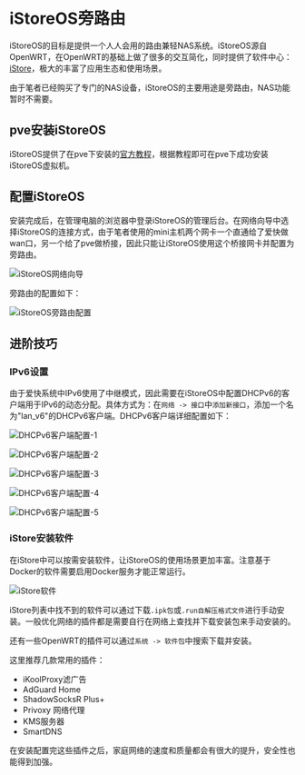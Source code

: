 # iStoreOS旁路由

iStoreOS的目标是提供一个人人会用的路由兼轻NAS系统。iStoreOS源自OpenWRT，在OpenWRT的基础上做了很多的交互简化，同时提供了软件中心：[iStore](https://github.com/linkease/istore)，极大的丰富了应用生态和使用场景。

由于笔者已经购买了专门的NAS设备，iStoreOS的主要用途是旁路由，NAS功能暂时不需要。

## pve安装iStoreOS

iStoreOS提供了在pve下安装的[官方教程](https://doc.linkease.com/zh/guide/istoreos/install_pve.html)，根据教程即可在pve下成功安装iStoreOS虚拟机。

## 配置iStoreOS

安装完成后，在管理电脑的浏览器中登录iStoreOS的管理后台。在网络向导中选择iStoreOS的连接方式，由于笔者使用的mini主机两个网卡一个直通给了爱快做wan口，另一个给了pve做桥接，因此只能让iStoreOS使用这个桥接网卡并配置为旁路由。

![iStoreOS网络向导](./iStoreOS旁路由/iStoreOS网络向导.png)

旁路由的配置如下：

![iStoreOS旁路由配置](./iStoreOS旁路由/iStoreOS旁路由配置.png)

## 进阶技巧

### IPv6设置

由于爱快系统中IPv6使用了中继模式，因此需要在iStoreOS中配置DHCPv6的客户端用于IPv6的动态分配。具体方式为：在`网络 -> 接口`中`添加新接口`，添加一个名为"lan_v6"的DHCPv6客户端。DHCPv6客户端详细配置如下：

![DHCPv6客户端配置-1](./iStoreOS旁路由/DHCPv6客户端-1.png)

![DHCPv6客户端配置-2](./iStoreOS旁路由/DHCPv6客户端-2.png)

![DHCPv6客户端配置-3](./iStoreOS旁路由/DHCPv6客户端-3.png)

![DHCPv6客户端配置-4](./iStoreOS旁路由/DHCPv6客户端-4.png)

![DHCPv6客户端配置-5](./iStoreOS旁路由/DHCPv6客户端-5.png)

### iStore安装软件

在iStore中可以按需安装软件，让iStoreOS的使用场景更加丰富。注意基于Docker的软件需要启用Docker服务才能正常运行。

![iStore软件](./iStoreOS旁路由/iStore软件.png)

iStore列表中找不到的软件可以通过下载`.ipk包`或`.run自解压格式文件`进行手动安装。一般优化网络的插件都是需要自行在网络上查找并下载安装包来手动安装的。

还有一些OpenWRT的插件可以通过`系统 -> 软件包`中搜索下载并安装。

这里推荐几款常用的插件：
- iKoolProxy滤广告
- AdGuard Home
- ShadowSocksR Plus+
- Privoxy 网络代理
- KMS服务器
- SmartDNS

在安装配置完这些插件之后，家庭网络的速度和质量都会有很大的提升，安全性也能得到加强。
